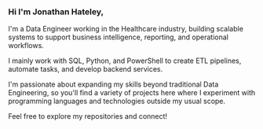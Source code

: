 ### Hi I'm Jonathan Hateley,

I'm a Data Engineer working in the Healthcare industry, building scalable systems to support business intelligence, reporting, and operational workflows.


I mainly work with SQL, Python, and PowerShell to create ETL pipelines, automate tasks, and develop backend services. 

I'm passionate about expanding my skills beyond traditional Data Engineering, so you'll find a variety of projects here where I experiment with programming languages and technologies outside my usual scope.

Feel free to explore my repositories and connect!

<!--
**JonathanH94/jonathanh94** is a ✨ _special_ ✨ repository because its `README.md` (this file) appears on your GitHub profile.


Here are some ideas to get you started:

- 🔭 I’m currently working on ...
- 🌱 I’m currently learning ...
- 👯 I’m looking to collaborate on ...
- 🤔 I’m looking for help with ...
- 💬 Ask me about ...
- 📫 How to reach me: ...
- 😄 Pronouns: ...
- ⚡ Fun fact: ...
-->
